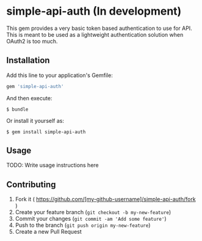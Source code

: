 # simple-api-auth (In development)

This gem provides a very basic token based authentication
to use for API.
This is meant to be used as a lightweight authentication
solution when OAuth2 is too much.

## Installation

Add this line to your application's Gemfile:

```ruby
gem 'simple-api-auth'
```

And then execute:

    $ bundle

Or install it yourself as:

    $ gem install simple-api-auth

## Usage

TODO: Write usage instructions here

## Contributing

1. Fork it ( https://github.com/[my-github-username]/simple-api-auth/fork )
2. Create your feature branch (`git checkout -b my-new-feature`)
3. Commit your changes (`git commit -am 'Add some feature'`)
4. Push to the branch (`git push origin my-new-feature`)
5. Create a new Pull Request
